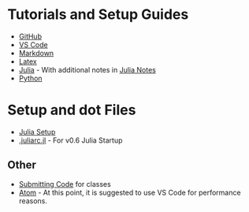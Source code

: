 # Tutorials and Setup Guides
- [GitHub](github.md)
- [VS Code](vscode.md)
- [Markdown](markdown.md)
- [Latex](latex.md)
- [Julia](julia.md) - With additional notes in [Julia Notes](/julia/README.md)
- [Python](python.md)

# Setup and dot Files
 - [Julia Setup](etc/setup.jl)
 - [.juliarc.jl](etc/.juliarc.jl) - For v0.6 Julia Startup

## Other
- [Submitting Code](submitting_code.md) for classes
- [Atom](atom.md) - At this point, it is suggested to use VS Code for performance reasons.

